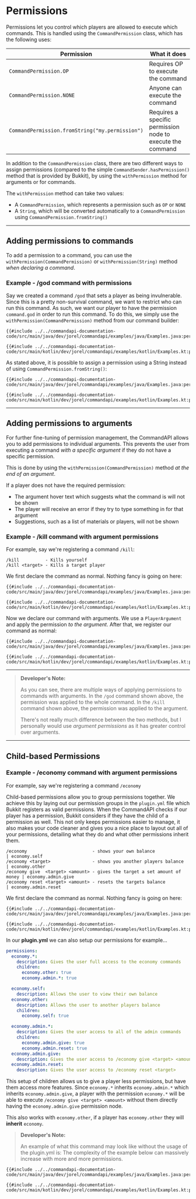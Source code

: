 # Permissions

Permissions let you control which players are allowed to execute which commands. This is handled using the `CommandPermission` class, which has the following uses:

| Permission                                      | What it does                                               |
| ----------------------------------------------- | ---------------------------------------------------------- |
| `CommandPermission.OP`                          | Requires OP to execute the command                         |
| `CommandPermission.NONE`                        | Anyone can execute the command                             |
| `CommandPermission.fromString("my.permission")` | Requires a specific permission node to execute the command |

In addition to the `CommandPermission` class, there are two different ways to assign permissions (compared to the simple `CommandSender.hasPermission()` method that is provided by Bukkit), by using the `withPermission` method for arguments or for commands.

The `withPermission` method can take two values:

- A `CommandPermission`, which represents a permission such as `OP` or `NONE`
- A `String`, which will be converted automatically to a `CommandPermission` using `CommandPermission.fromString()`

-----

## Adding permissions to commands

To add a permission to a command, you can use the `withPermission(CommandPermission)` or `withPermission(String)` method _when declaring a command_.

<div class="example">

### Example - /god command with permissions

Say we created a command `/god` that sets a player as being invulnerable. Since this is a pretty non-survival command, we want to restrict who can run this command. As such, we want our player to have the permission `command.god` in order to run this command. To do this, we simply use the `withPermission(CommandPermission)` method from our command builder:

<div class="multi-pre">

```java,Java
{{#include ../../commandapi-documentation-code/src/main/java/dev/jorel/commandapi/examples/java/Examples.java:permissions}}
```

```kotlin,Kotlin
{{#include ../../commandapi-documentation-code/src/main/kotlin/dev/jorel/commandapi/examples/kotlin/Examples.kt:permissions}}
```

</div>

As stated above, it is possible to assign a permission using a String instead of using `CommandPermission.fromString()`:

<div class="multi-pre">

```java,Java
{{#include ../../commandapi-documentation-code/src/main/java/dev/jorel/commandapi/examples/java/Examples.java:permissions2}}
```

```kotlin,Kotlin
{{#include ../../commandapi-documentation-code/src/main/kotlin/dev/jorel/commandapi/examples/kotlin/Examples.kt:permissions2}}
```

</div>

</div>

-----

## Adding permissions to arguments

For further fine-tuning of permission management, the CommandAPI allows you to add permissions to individual arguments. This prevents the user from executing a command _with a specific argument_ if they do not have a specific permission.

This is done by using the `withPermission(CommandPermission)` method _at the end of an argument_.

If a player does not have the required permission:

- The argument hover text which suggests what the command is will not be shown
- The player will receive an error if they try to type something in for that argument
- Suggestions, such as a list of materials or players, will not be shown

<div class="example">

### Example - /kill command with argument permissions

For example, say we're registering a command `/kill`:

```mccmd
/kill          - Kills yourself
/kill <target> - Kills a target player
```

We first declare the command as normal. Nothing fancy is going on here:

<div class="multi-pre">

```java,Java
{{#include ../../commandapi-documentation-code/src/main/java/dev/jorel/commandapi/examples/java/Examples.java:permissions3_1}}
```

```kotlin,Kotlin
{{#include ../../commandapi-documentation-code/src/main/kotlin/dev/jorel/commandapi/examples/kotlin/Examples.kt:permissions3_1}}
```

</div>

Now we declare our command with arguments. We use a `PlayerArgument` and apply the permission _to the argument_. After that, we register our command as normal:

<div class="multi-pre">

```java,Java
{{#include ../../commandapi-documentation-code/src/main/java/dev/jorel/commandapi/examples/java/Examples.java:permissions3_2}}
```

```kotlin,Kotlin
{{#include ../../commandapi-documentation-code/src/main/kotlin/dev/jorel/commandapi/examples/kotlin/Examples.kt:permissions3_2}}
```

</div>

</div>

-----

> **Developer's Note:**
>
> As you can see, there are multiple ways of applying permissions to commands with arguments. In the `/god` command shown above, the permission was applied to the whole command. In the `/kill` command shown above, the permission was applied to the argument.
>
> There's not really much difference between the two methods, but I personally would use _argument permissions_ as it has greater control over arguments.

-----

## Child-based Permissions
### Example - /economy command with argument permissions
For example, say we're registering a command `/economy`

Child-based permissions allow you to group permissions together. 
We achieve this by laying out our permission groups in the `plugin.yml` file which Bukkit registers as valid permissions. 
When the CommandAPI checks if our player has a permission, Bukkit considers if they have the child of a permission as well.
This not only keeps permissions easier to manage, it also makes your code cleaner and gives you a nice place to layout out all of your permissions,
detailing what they do and what other permissions inherit them.

```mccmd
/economy                         - shows your own balance                 | economy.self
/economy <target>                - shows you another players balance      | economy.other
/economy give  <target> <amount> - gives the target a set amount of money | economy.admin.give
/economy reset <target> <amount> - resets the targets balance             | economy.admin.reset
```

We first declare the command as normal. Nothing fancy is going on here:

<div class="multi-pre">

```java,Java
{{#include ../../commandapi-documentation-code/src/main/java/dev/jorel/commandapi/examples/java/Examples.java:permissions4_1}}
```

```kotlin,Kotlin
{{#include ../../commandapi-documentation-code/src/main/kotlin/dev/jorel/commandapi/examples/kotlin/Examples.kt:permissions4_1}}
```

</div>

In our **plugin.yml** we can also setup our permissions for example...

```yml
permissions:
  economy.*:
    description: Gives the user full access to the economy commands
    children:
      economy.other: true
      economy.admin.*: true

  economy.self:
    description: Allows the user to view their own balance
  economy.other:
    description: Allows the user to another players balance
    children:
      economy.self: true

  economy.admin.*:
    description: Gives the user access to all of the admin commands
    children:
      economy.admin.give: true
      economy.admin.reset: true
  economy.admin.give:
    description: Gives the user access to /economy give <target> <amount>
  economy.admin.reset:
    description: Gives the user access to /economy reset <target>
```

This setup of children allows us to give a player less permissions, but have them access more features. 
Since `economy.*` inherits `economy.admin.*` which inherits `economy.admin.give`, a player with the permission `economy.*` will be able to execute `/economy give <target> <amount>` without them directly having the `economy.admin.give` permission node.

This also works with `economy.other`, if a player has `economy.other` they will **inherit** `economy`.

> **Developer's Note:**
>
> An example of what this command may look like without the usage of the plugin.yml is:
> The complexity of the example below can massively increase with more and more permissions. 

<div class="multi-pre">

```java,Java
{{#include ../../commandapi-documentation-code/src/main/java/dev/jorel/commandapi/examples/java/Examples.java:permissions4_2}}
```

```kotlin,Kotlin
{{#include ../../commandapi-documentation-code/src/main/kotlin/dev/jorel/commandapi/examples/kotlin/Examples.kt:permissions4_2}}
```

</div>
